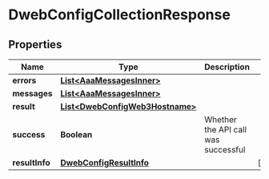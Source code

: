 

# DwebConfigCollectionResponse


## Properties

| Name | Type | Description | Notes |
|------------ | ------------- | ------------- | -------------|
|**errors** | [**List&lt;AaaMessagesInner&gt;**](AaaMessagesInner.md) |  |  |
|**messages** | [**List&lt;AaaMessagesInner&gt;**](AaaMessagesInner.md) |  |  |
|**result** | [**List&lt;DwebConfigWeb3Hostname&gt;**](DwebConfigWeb3Hostname.md) |  |  |
|**success** | **Boolean** | Whether the API call was successful |  |
|**resultInfo** | [**DwebConfigResultInfo**](DwebConfigResultInfo.md) |  |  [optional] |



